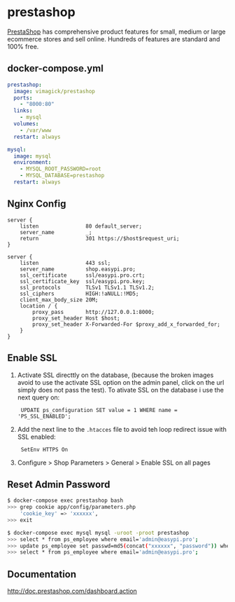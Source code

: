 prestashop
==========

[PrestaShop][1] has comprehensive product features for small, medium or large
ecommerce stores and sell online. Hundreds of features are standard and 100%
free.

## docker-compose.yml

```yaml
prestashop:
  image: vimagick/prestashop
  ports:
    - "8000:80"
  links:
    - mysql
  volumes:
    - /var/www
  restart: always

mysql:
  image: mysql
  environment:
    - MYSQL_ROOT_PASSWORD=root
    - MYSQL_DATABASE=prestashop
  restart: always
```

## Nginx Config

```nginx
server {
    listen               80 default_server;
    server_name          _;
    return               301 https://$host$request_uri;
}

server {
    listen               443 ssl;
    server_name          shop.easypi.pro;
    ssl_certificate      ssl/easypi.pro.crt;
    ssl_certificate_key  ssl/easypi.pro.key;
    ssl_protocols        TLSv1 TLSv1.1 TLSv1.2;
    ssl_ciphers          HIGH:!aNULL:!MD5;
    client_max_body_size 20M;
    location / {
        proxy_pass       http://127.0.0.1:8000;
        proxy_set_header Host $host;
        proxy_set_header X-Forwarded-For $proxy_add_x_forwarded_for;
    }
}
```

## Enable SSL

1. Activate SSL directtly on the database, (because the broken images avoid to
   use the activate SSL option on the admin panel, click on the url simply does
   not pass the test). To ativate SSL on the database i use the next query on:

        UPDATE ps_configuration SET value = 1 WHERE name = 'PS_SSL_ENABLED';

2. Add the next line to the `.htacces` file to avoid teh loop redirect issue with
   SSL enabled:

        SetEnv HTTPS On

3. Configure > Shop Parameters > General > Enable SSL on all pages

## Reset Admin Password

```bash
$ docker-compose exec prestashop bash
>>> grep cookie app/config/parameters.php
    'cookie_key' => 'xxxxxx',
>>> exit

$ docker-compose exec mysql mysql -uroot -proot prestashop
>>> select * from ps_employee where email='admin@easypi.pro';
>>> update ps_employee set passwd=md5(concat("xxxxxx", "password")) where email='admin@easypi.pro';
>>> select * from ps_employee where email='admin@easypi.pro';
```

## Documentation

<http://doc.prestashop.com/dashboard.action>

[1]: https://www.prestashop.com/
